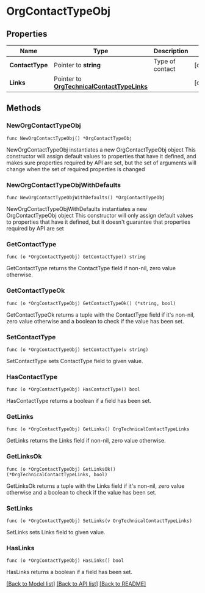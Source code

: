 # OrgContactTypeObj

## Properties

Name | Type | Description | Notes
------------ | ------------- | ------------- | -------------
**ContactType** | Pointer to **string** | Type of contact | [optional] 
**Links** | Pointer to [**OrgTechnicalContactTypeLinks**](OrgTechnicalContactTypeLinks.md) |  | [optional] 

## Methods

### NewOrgContactTypeObj

`func NewOrgContactTypeObj() *OrgContactTypeObj`

NewOrgContactTypeObj instantiates a new OrgContactTypeObj object
This constructor will assign default values to properties that have it defined,
and makes sure properties required by API are set, but the set of arguments
will change when the set of required properties is changed

### NewOrgContactTypeObjWithDefaults

`func NewOrgContactTypeObjWithDefaults() *OrgContactTypeObj`

NewOrgContactTypeObjWithDefaults instantiates a new OrgContactTypeObj object
This constructor will only assign default values to properties that have it defined,
but it doesn't guarantee that properties required by API are set

### GetContactType

`func (o *OrgContactTypeObj) GetContactType() string`

GetContactType returns the ContactType field if non-nil, zero value otherwise.

### GetContactTypeOk

`func (o *OrgContactTypeObj) GetContactTypeOk() (*string, bool)`

GetContactTypeOk returns a tuple with the ContactType field if it's non-nil, zero value otherwise
and a boolean to check if the value has been set.

### SetContactType

`func (o *OrgContactTypeObj) SetContactType(v string)`

SetContactType sets ContactType field to given value.

### HasContactType

`func (o *OrgContactTypeObj) HasContactType() bool`

HasContactType returns a boolean if a field has been set.

### GetLinks

`func (o *OrgContactTypeObj) GetLinks() OrgTechnicalContactTypeLinks`

GetLinks returns the Links field if non-nil, zero value otherwise.

### GetLinksOk

`func (o *OrgContactTypeObj) GetLinksOk() (*OrgTechnicalContactTypeLinks, bool)`

GetLinksOk returns a tuple with the Links field if it's non-nil, zero value otherwise
and a boolean to check if the value has been set.

### SetLinks

`func (o *OrgContactTypeObj) SetLinks(v OrgTechnicalContactTypeLinks)`

SetLinks sets Links field to given value.

### HasLinks

`func (o *OrgContactTypeObj) HasLinks() bool`

HasLinks returns a boolean if a field has been set.


[[Back to Model list]](../README.md#documentation-for-models) [[Back to API list]](../README.md#documentation-for-api-endpoints) [[Back to README]](../README.md)



